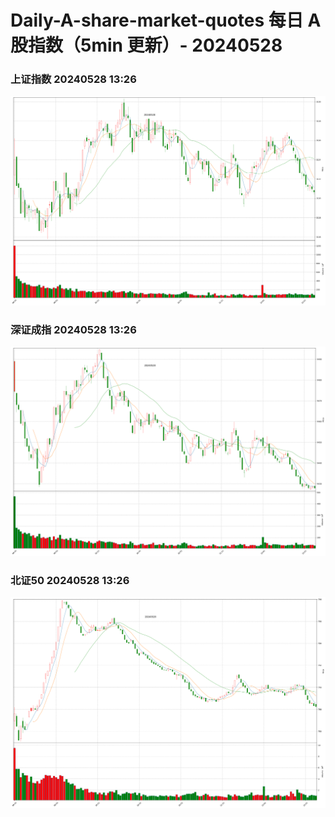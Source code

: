 
# Daily-A-share-market-quotes 每日 A 股指数（5min 更新）- 20240528

### 上证指数 20240528 13:26
![](./fig/2024/5/20240528-sh000001.png)

### 深证成指 20240528 13:26
![](./fig/2024/5/20240528-sz399001.png)

### 北证50 20240528 13:26
![](./fig/2024/5/20240528-bj899050.png)
